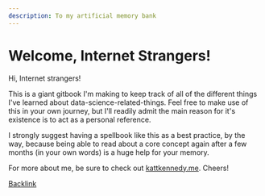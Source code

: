 ```yaml
---
description: To my artificial memory bank
---
```


# Welcome, Internet Strangers!

Hi, Internet strangers!

This is a giant gitbook I'm making to keep track of all of the different things I've learned about data-science-related-things. Feel free to make use of this in your own journey, but I'll readily admit the main reason for it's existence is to act as a personal reference.

I strongly suggest having a spellbook like this as a best practice, by the way, because being able to read about a core concept again after a few months \(in your own words\) is a huge help for your memory.

For more about me, be sure to check out [kattkennedy.me](https://www.kattkennedy.me). Cheers!

[Backlink](https://katt.gitbook.io/wiki)
